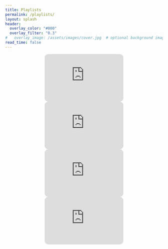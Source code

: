 ```yaml
---
title: Playlists
permalink: /playlists/
layout: splash
header:
  overlay_color: "#000"
  overlay_filter: "0.3"
#   overlay_image: /assets/images/cover.jpg  # optional background image
read_time: false
---
```

<div align= "center">

<!-- Jams of the Week -->
<iframe style="border-radius:12px" src="https://open.spotify.com/embed/playlist/4PqkabW4RTD3BxMaKsye3L?utm_source=generator&theme=1" width="50%" height="152" frameBorder="0" allowfullscreen="" allow="autoplay; clipboard-write; encrypted-media; fullscreen; picture-in-picture" loading="lazy"></iframe>

<!-- New Music Radar -->
<iframe style="border-radius:12px" src="https://open.spotify.com/embed/playlist/5suUFPh81iroTQEKCdRwXC?utm_source=generator&theme=1" width="50%" height="152" frameBorder="0" allowfullscreen="" allow="autoplay; clipboard-write; encrypted-media; fullscreen; picture-in-picture" loading="lazy"></iframe>

<!-- Heavy Rotation -->
<iframe style="border-radius:12px" src="https://open.spotify.com/embed/playlist/2Cnfuk6MMpCSsnfgrWHYw4?utm_source=generator&theme=1" width="50%" height="152" frameBorder="0" allowfullscreen="" allow="autoplay; clipboard-write; encrypted-media; fullscreen; picture-in-picture" loading="lazy"></iframe>

<!-- THE QUEUE -->
<iframe style="border-radius:12px" src="https://open.spotify.com/embed/playlist/7fPaV7pLYSxB4RtbNYK83W?utm_source=generator" width="50%" height="152" frameBorder="0" allowfullscreen="" allow="autoplay; clipboard-write; encrypted-media; fullscreen; picture-in-picture" loading="lazy"></iframe>

</div>